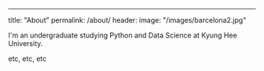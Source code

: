 ---
title: "About"
permalink: /about/
header:
  image: "/images/barcelona2.jpg"

I'm an undergraduate studying Python and Data Science at Kyung Hee University.

etc, etc, etc
